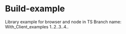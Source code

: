 # Build-example
Library example for browser and node in TS
Branch name: With_Client_examples
1..2..3..4..
